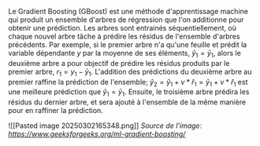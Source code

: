 
Le Gradient Boosting (GBoost) est une méthode d'apprentissage machine qui produit un ensemble d'arbres de régression que l'on additionne pour obtenir une prédiction. Les arbres sont entrainés séquentiellement, où chaque nouvel arbre tâche à prédire les résidus de l'ensemble d'arbres précédents. Par exemple, si le premier arbre n'a qu'une feuille et prédit la variable dépendante $y$ par la moyenne de ses éléments, $\hat{y}_1=\bar{y}_1$, alors le deuxième arbre a pour objectif de prédire les résidus produits par le premier arbre, $r_1=y_1-\bar{y}_1$. L'addition des prédictions du deuxième arbre au premier raffine la prédiction de l'ensemble; $\hat{y}_2=\hat{y}_1+\nu*\hat{r}_1=\bar{y}_1+\nu*\hat{r}_1$ est une meilleure prédiction que $\hat{y}_1=\bar{y}_1$. Ensuite, le troisième arbre prédira les résidus du dernier arbre, et sera ajouté à l'ensemble de la même manière pour en raffiner la prédiction.

![[Pasted image 20250302165348.png]]
*Source de l'image: https://www.geeksforgeeks.org/ml-gradient-boosting/*

